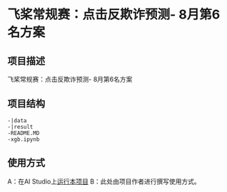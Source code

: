 # 飞桨常规赛：点击反欺诈预测- 8月第6名方案

## 项目描述
飞桨常规赛：点击反欺诈预测- 8月第6名方案

## 项目结构
```
-|data
-|result
-README.MD
-xgb.ipynb
```
## 使用方式
A：在AI Studio上[运行本项目](https://aistudio.baidu.com/aistudio/usercenter)
B：此处由项目作者进行撰写使用方式。
